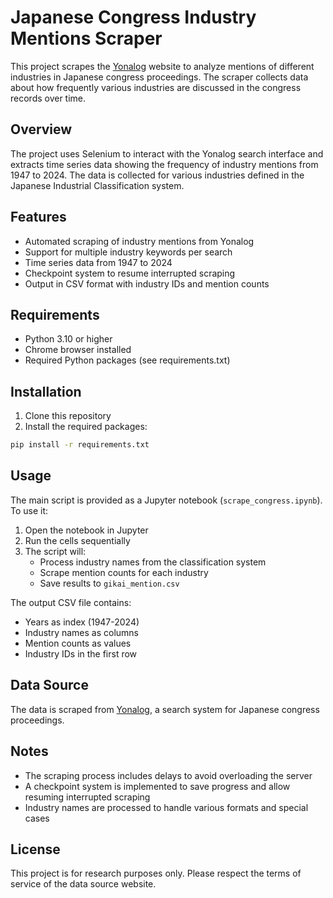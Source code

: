 # Japanese Congress Industry Mentions Scraper

This project scrapes the [Yonalog](https://chiholog.net/yonalog/search.html) website to analyze mentions of different industries in Japanese congress proceedings. The scraper collects data about how frequently various industries are discussed in the congress records over time.

## Overview

The project uses Selenium to interact with the Yonalog search interface and extracts time series data showing the frequency of industry mentions from 1947 to 2024. The data is collected for various industries defined in the Japanese Industrial Classification system.

## Features

- Automated scraping of industry mentions from Yonalog
- Support for multiple industry keywords per search
- Time series data from 1947 to 2024
- Checkpoint system to resume interrupted scraping
- Output in CSV format with industry IDs and mention counts

## Requirements

- Python 3.10 or higher
- Chrome browser installed
- Required Python packages (see requirements.txt)

## Installation

1. Clone this repository
2. Install the required packages:

```bash
pip install -r requirements.txt
```

## Usage

The main script is provided as a Jupyter notebook (`scrape_congress.ipynb`). To use it:

1. Open the notebook in Jupyter
2. Run the cells sequentially
3. The script will:
   - Process industry names from the classification system
   - Scrape mention counts for each industry
   - Save results to `gikai_mention.csv`

The output CSV file contains:

- Years as index (1947-2024)
- Industry names as columns
- Mention counts as values
- Industry IDs in the first row

## Data Source

The data is scraped from [Yonalog](https://chiholog.net/yonalog/search.html), a search system for Japanese congress proceedings.

## Notes

- The scraping process includes delays to avoid overloading the server
- A checkpoint system is implemented to save progress and allow resuming interrupted scraping
- Industry names are processed to handle various formats and special cases

## License

This project is for research purposes only. Please respect the terms of service of the data source website.
